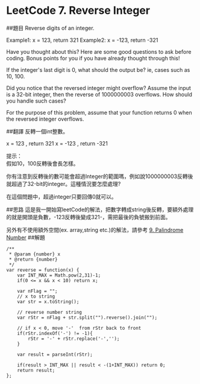 ﻿# LeetCode 7. Reverse Integer

##題目
Reverse digits of an integer.

Example1: x = 123, return 321
Example2: x = -123, return -321

Have you thought about this?
Here are some good questions to ask before coding. Bonus points for you if you have already thought through this!

If the integer's last digit is 0, what should the output be? ie, cases such as 10, 100.

Did you notice that the reversed integer might overflow? Assume the input is a 32-bit integer, then the reverse of 1000000003 overflows. How should you handle such cases?

For the purpose of this problem, assume that your function returns 0 when the reversed integer overflows.

##翻譯
反轉一個int整數。

x = 123 , return 321
x = -123 , return -321

提示：  
假如10，100反轉後會長怎樣。
  
你有注意到反轉後的數可能會超過Integer的範圍嗎，例如說1000000003反轉後就超過了32-bit的integer。這種情況要怎麼處理?

在這個問題中，超過integer只要回傳0就可以。

##思路
這是我一開始寫leetCode的解法，把數字轉成string後反轉，要額外處理的就是開頭是負數，-123反轉後變成321-，需把最後的負號搬到前面。  
  
另外有不使用額外空間(ex. array,string etc.)的解法，請參考  [9. Palindrome Number](9md.md)
##解題
```
/**
 * @param {number} x
 * @return {number}
 */
var reverse = function(x) {
    var INT_MAX = Math.pow(2,31)-1;    
    if(0 <= x && x < 10) return x;
    
    var nFlag = "";
    // x to string
    var str = x.toString();
    
    // reverse number string
    var rStr = nFlag + str.split("").reverse().join("");
    
    // if x < 0, move '-'  from rStr back to front
    if(rStr.indexOf('-') != -1){
        rStr = '-' + rStr.replace('-','');    
    }
    
    var result = parseInt(rStr);
    
    if(result > INT_MAX || result < -(1+INT_MAX)) return 0;
    return result;
};
```

